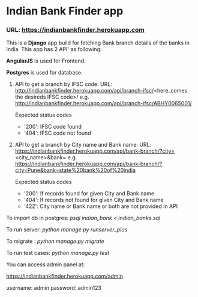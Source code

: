 # Indian Bank Finder app
### URL: https://indianbankfinder.herokuapp.com 

This is a **Django** app build for fetching Bank branch details of the banks in India.
This app has 2 API' as following:

**AngularJS** is used for Frontend.

**Postgres** is used for database.

1. API to get a branch by IFSC code:
   URL: http://indianbankfinder.herokuapp.com/api/branch-ifsc/<here_comes the desireds IFSC code>/
   e.g. http://indianbankfinder.herokuapp.com/api/branch-ifsc/ABHY0065001/
   
   Expected status codes
   
   * '200': IFSC code found 
   * '404': IFSC code not found 

2. API to get a branch by City name and Bank name:
   URL: https://indianbankfinder.herokuapp.com/api/bank-branch/?city=<city_name>&bank=<bank name>
   e.g. https://indianbankfinder.herokuapp.com/api/bank-branch/?city=Pune&bank=state%20bank%20of%20india
   
   Expected status codes
   
   * '200': If records found for given City and Bank name
   * '404': If records not found for given City and Bank name
   * '422': City name or Bank name or both are not provided in API
 

To import db in postgres: *psql indian_bank < indian_banks.sql*
 
To run server: *python manage.py runserver_plus* 

To migrate : *python manage.py migrate*
 
To run test cases: *python manage.py test* 

You can access admin panel at:

https://indianbankfinder.herokuapp.com/admin

username: admin password: admin123
  
 
